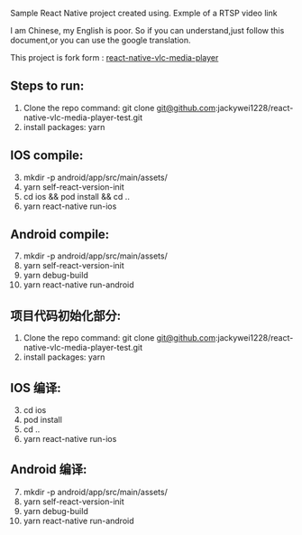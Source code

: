 Sample React Native project created using.
Exmple of a RTSP video link

I am Chinese, my English is poor.
So if you can understand,just follow this document,or you can use the google translation.

This project is fork form :
[react-native-vlc-media-player](https://github.com/razorRun/react-native-vlc-media-player)

## Steps to run:

1. Clone the repo command:
    git clone git@github.com:jackywei1228/react-native-vlc-media-player-test.git
2. install packages:
    yarn

## IOS compile:

3. mkdir -p android/app/src/main/assets/
4. yarn self-react-version-init
5. cd ios && pod install && cd ..
6. yarn react-native run-ios

## Android compile:

7. mkdir -p android/app/src/main/assets/
8. yarn self-react-version-init
9. yarn debug-build
10. yarn react-native run-android



## 项目代码初始化部分:

1. Clone the repo command: 
    git clone git@github.com:jackywei1228/react-native-vlc-media-player-test.git
2. install packages:
    yarn

## IOS 编译:

3. cd ios
4. pod install
5. cd ..
6. yarn react-native run-ios

## Android 编译:

7. mkdir -p android/app/src/main/assets/
8. yarn self-react-version-init
9. yarn debug-build
10. yarn react-native run-android

